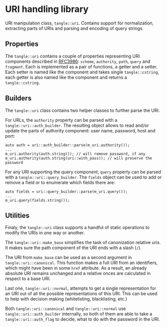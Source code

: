 # URI handling library

URI manipulation class, `tangle::uri`.
Contains support for normalization, extracting parts of URIs and parsing and encoding of query strings.

## Properties

The `tangle::uri` contains a couple of properties representing URI components described in [RFC3986](https://tools.ietf.org/html/rfc3986): `scheme`, `authority`, `path`, `query` and `fragment`. Each is implemented as a pair of functions, a getter and a setter. Each setter is named like the component and takes single `tangle::cstring`, each getter is also named like the component and returns a `tangle::cstring`.

## Builders

The `tangle::uri` class contains two helper classes to further parse the URI.

For URLs, the `authority` property can be parsed with a `tangle::uri::auth_builder`. The resulting object allows to read and/or update the parts of authority component: user name, password, host and port:

    auto auth = uri::auth_builder::parse(m_uri.authority());
	...
	m_uri.authority(auth.string()); // will remove password, if any
	m_uri.authority(auth.string(uri::with_pass)); // will preserve the password


For any URI supporting the query component, `query` property can be parsed with a `tangle::uri::query_builder`. The `fields` object can be used to add or remove a field or to enumerate which fields there are:

    auto fields = uri::query_builder::parse(m_uri.query());
	...
	m_uri.query(fields.string());

## Utilities

Finaly, the `tangle::uri` class supports a handful of static operations to modify the URIs in one way or another.

The `tangle::uri::make_base` simplifies the task of canonization relative uris. It makes sure the path component of the URI ends with a slash (`/`).

The URI from `make_base` can be used as a second argument in `tangle::uri::canonical`. This function makes a full URI from an identifiers, which might have been in some `href` attribute. As a result, an already absolute URI remains unchanged and a relative onces are calculated in respect to a base URI.

Last one, `tangle::uri::normal`, attempts to get a single representation for an URI out of all the possible representations of this URI. This can be used to help with decision making (whitelisting, blacklisting, etc.)

Both `tangle::uri::canonical` and `tangle::uri::normal` use `tangle::uri::auth_builder` internally, so both of them are able to take a `tangle::uri::auth_flag` to decide, what to do with the password in the URI.